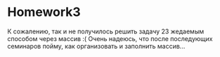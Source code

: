 # Homework3
К сожалению, так и не получилось решить задачу 23 жедаемым способом через массив :(
Очень надеюсь, что после последующих семинаров пойму, как организовать и заполнить массив...
